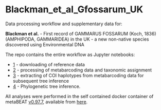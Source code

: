 # Blackman_et_al_Gfossarum_UK

Data processing workflow and supplementary data for: 

__Blackman et al.__ - First record of GAMMARUS FOSSARUM (Koch, 1836) (AMPHIPODA, GAMMARIDEA) in the UK - a new non-native species discovered using Environmental DNA

The repo contains the entire workflow as Jupyter notebooks:
 - [1](https://github.com/HullUni-bioinformatics/Blackman_et_al_Gfossarum_UK/blob/master/1-download_references/prepare_reference.ipynb) - downloading of reference data
 - [2](https://github.com/HullUni-bioinformatics/Blackman_et_al_Gfossarum_UK/blob/master/2-metaBEAT/clip-trim-30_merge_forw-only_c0.97m3_blast_min0.85_GLOBAL-latest/run_metaBEAT.ipynb) - processing of metabarcoding data and taxonomic assignment
 - [3](https://github.com/HullUni-bioinformatics/Blackman_et_al_Gfossarum_UK/tree/master/3-extract_haplotypes/extract_hts.ipynb) - extracting of COI haplotypes from metabarcoding data for subsequent tree inference
 - [4](https://github.com/HullUni-bioinformatics/Blackman_et_al_Gfossarum_UK/tree/master/4-infer_phylogeny/Gammarus_phylogeny.ipynb) - Phylogenetic tree inference.

All analyses were performed in the self contained docker container of metaBEAT [v0.97.7](https://github.com/HullUni-bioinformatics/metaBEAT/releases/tag/v0.97.7), available from [here](https://hub.docker.com/r/chrishah/metabeat/).
